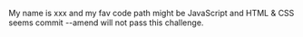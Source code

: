 My name is xxx
and my fav code path might be JavaScript and HTML & CSS
seems commit --amend will not pass this challenge.
